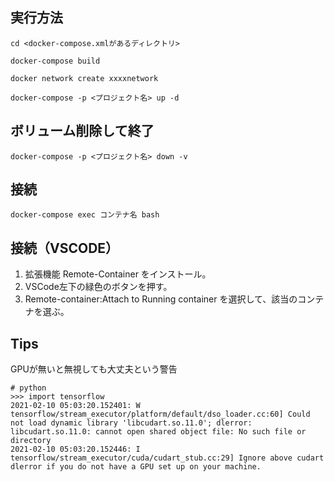## 実行方法
``` 
cd <docker-compose.xmlがあるディレクトリ>

docker-compose build

docker network create xxxxnetwork

docker-compose -p <プロジェクト名> up -d
```

## ボリューム削除して終了

```
docker-compose -p <プロジェクト名> down -v
```

## 接続

```
docker-compose exec コンテナ名 bash
```

## 接続（VSCODE）
1. 拡張機能 Remote-Container をインストール。
2. VSCode左下の緑色のボタンを押す。
3. Remote-container:Attach to Running container を選択して、該当のコンテナを選ぶ。

## Tips
GPUが無いと無視しても大丈夫という警告
```
# python
>>> import tensorflow
2021-02-10 05:03:20.152401: W tensorflow/stream_executor/platform/default/dso_loader.cc:60] Could not load dynamic library 'libcudart.so.11.0'; dlerror: libcudart.so.11.0: cannot open shared object file: No such file or directory
2021-02-10 05:03:20.152446: I tensorflow/stream_executor/cuda/cudart_stub.cc:29] Ignore above cudart dlerror if you do not have a GPU set up on your machine.
```